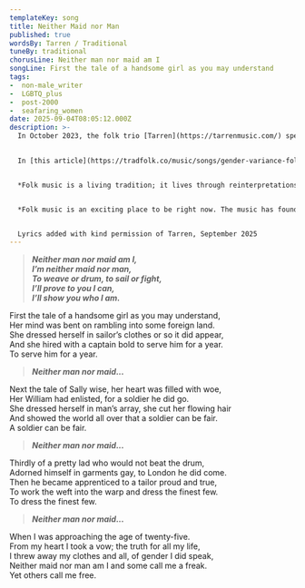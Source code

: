 ```yaml
---
templateKey: song
title: Neither Maid nor Man
published: true
wordsBy: Tarren / Traditional
tuneBy: traditional
chorusLine: Neither man nor maid am I
songLine: First the tale of a handsome girl as you may understand
tags:
-  non-male_writer
-  LGBTQ_plus
-  post-2000
-  seafaring_women
date: 2025-09-04T08:05:12.000Z
description: >-
  In October 2023, the folk trio [Tarren](https://tarrenmusic.com/) spent a week at [Cecil Sharp House](https://www.efdss.org/cecil-sharp-house) in London researching traditional songs and creating new music celebrating gender non-conformity in folk music. The result of their residency was this song, ‘Neither Maid nor Man’.

  
  In [this article](https://tradfolk.co/music/songs/gender-variance-folk-song-neither-maid-nor-man/) on the excellent [TradFolk](https://tradfolk.co/) website, Danny Pedler of Tarren explains the background to the song.


  *Folk music is a living tradition; it lives through reinterpretations and additions. Our song ‘Neither Maid nor Man’ aims to introduce stories of gender non-conformity into the folk canon. The first three verses are slightly rewritten versions of ‘The Female Cabin Boy’ and ‘William Taylor’ to reflect our research into the ‘warrior woman’ song type. We then introduce a story of our own [Alex Garden](https://www.alexgardenmusic.co.uk/) coming out as non-binary in the 21st century.*


  *Folk music is an exciting place to be right now. The music has found a chord with a younger audience who are bringing LGBTQIA+ issues to the fore. There is amazing work from trans and queer artists making folk a more welcoming place, a place where there is space to be neither maid nor man.*


  Lyrics added with kind permission of Tarren, September 2025
---
```


>***Neither man nor maid am I,\
I’m neither maid nor man,\
To weave or drum, to sail or fight,\
I’ll prove to you I can,\
I’ll show you who I am.***

First the tale of a handsome girl as you may understand,\
Her mind was bent on rambling into some foreign land.\
She dressed herself in sailor’s clothes or so it did appear,\
And she hired with a captain bold to serve him for a year.\
To serve him for a year.
 
>***Neither man nor maid...***

Next the tale of Sally wise, her heart was filled with woe,\
Her William had enlisted, for a soldier he did go.\
She dressed herself in man’s array, she cut her flowing hair\
And showed the world all over that a soldier can be fair.\
A soldier can be fair.

>***Neither man nor maid...***

Thirdly of a pretty lad who would not beat the drum,\
Adorned himself in garments gay, to London he did come.\
Then he became apprenticed to a tailor proud and true,\
To work the weft into the warp and dress the finest few.\
To dress the finest few.

>***Neither man nor maid...***

When I was approaching the age of twenty-five.\
From my heart I took a vow; the truth for all my life,\
I threw away my clothes and all, of gender I did speak,\
Neither maid nor man am I and some call me a freak.\
Yet others call me free.


